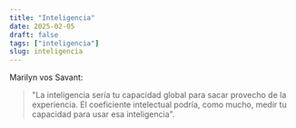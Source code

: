 ```yaml
---
title: "Inteligencia"
date: 2025-02-05
draft: false
tags: ["inteligencia"]
slug: inteligencia
---
```

Marilyn vos Savant:

> "La inteligencia sería tu capacidad global para sacar provecho de la experiencia. El coeficiente intelectual podría, como mucho, medir tu capacidad para usar esa inteligencia".

